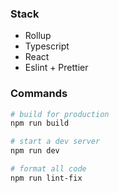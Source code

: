 ### Stack

 * Rollup
 * Typescript
 * React
 * Eslint + Prettier

### Commands

```bash
# build for production
npm run build

# start a dev server
npm run dev

# format all code
npm run lint-fix
```
